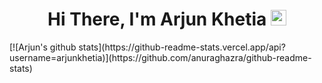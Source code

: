 <div align="center">
   <h1>Hi There, I'm Arjun Khetia  <img src="https://media.giphy.com/media/hvRJCLFzcasrR4ia7z/giphy.gif" width="25px"> </h1>
</div>
<div>
[![Arjun's github stats](https://github-readme-stats.vercel.app/api?username=arjunkhetia)](https://github.com/anuraghazra/github-readme-stats)
</div>